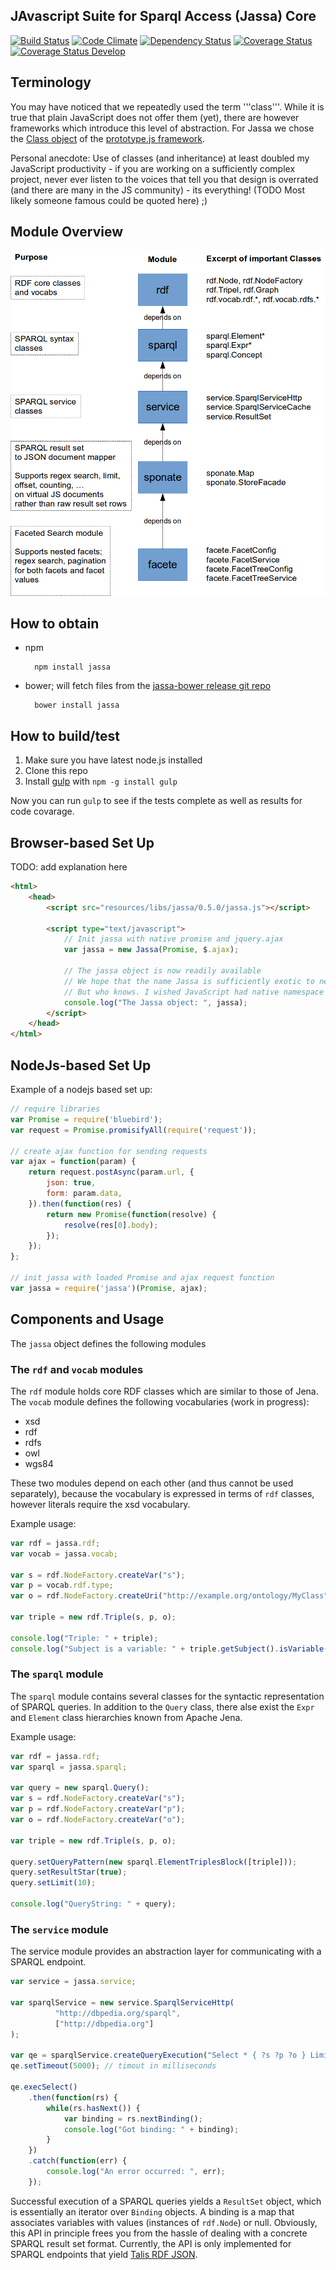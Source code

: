 ## JAvascript Suite for Sparql Access (Jassa) Core

[![Build Status](https://travis-ci.org/GeoKnow/Jassa-Core.png?branch=master)](https://travis-ci.org/GeoKnow/Jassa-Core)
[![Code Climate](https://codeclimate.com/github/GeoKnow/Jassa-Core.png)](https://codeclimate.com/github/GeoKnow/Jassa-Core) 
[![Dependency Status](https://gemnasium.com/GeoKnow/Jassa-Core.png)](https://gemnasium.com/GeoKnow/Jassa-Core) 
[![Coverage Status](https://coveralls.io/repos/GeoKnow/Jassa-Core/badge.png?branch=master)](https://coveralls.io/r/GeoKnow/Jassa-Core?branch=master) 
[![Coverage Status Develop](https://coveralls.io/repos/GeoKnow/Jassa-Core/badge.png?branch=develop)](https://coveralls.io/r/GeoKnow/Jassa-Core?branch=develop)

## Terminology

You may have noticed that we repeatedly used the term '''class'''. While it is true that plain JavaScript does not offer them (yet), there are however frameworks which introduce this level of abstraction. For Jassa we chose the [Class object](https://github.com/sstephenson/prototype/blob/master/src/prototype/lang/class.js) of the [prototype.js framework](http://prototypejs.org/).

Personal anecdote: Use of classes (and inheritance) at least doubled my JavaScript productivity - if you are working on a sufficiently complex project, never ever listen to the voices that tell you that design is overrated (and there are many in the JS community) - its everything! (TODO Most likely someone famous could be quoted here) ;)

## Module Overview

![Jassa Module Overview](jassa-doc/images/jassa-module-overview.png)

## How to obtain

* npm 

        npm install jassa

* bower; will fetch files from the [jassa-bower release git repo](https://github.com/GeoKnow/Jassa-Bower)

        bower install jassa

## How to build/test

1. Make sure you have latest node.js installed
2. Clone this repo
3. Install [gulp](http://gulpjs.com/) with `npm -g install gulp`

Now you can run `gulp` to see if the tests complete as well as results for code covarage.

## Browser-based Set Up

TODO: add explanation here

```html
<html>
    <head>
        <script src="resources/libs/jassa/0.5.0/jassa.js"></script>

        <script type="text/javascript">
            // Init jassa with native promise and jquery.ajax
            var jassa = new Jassa(Promise, $.ajax);

            // The jassa object is now readily available
            // We hope that the name Jassa is sufficiently exotic to never cause a name clash
            // But who knows. I wished JavaScript had native namespace support...
            console.log("The Jassa object: ", jassa);
        </script>
    </head>
</html>
```

## NodeJs-based Set Up

Example of a nodejs based set up:

```js
// require libraries
var Promise = require('bluebird');
var request = Promise.promisifyAll(require('request'));

// create ajax function for sending requests
var ajax = function(param) {
    return request.postAsync(param.url, {
        json: true,
        form: param.data,
    }).then(function(res) {
        return new Promise(function(resolve) {
            resolve(res[0].body);
        });
    });
};

// init jassa with loaded Promise and ajax request function
var jassa = require('jassa')(Promise, ajax);
```

## Components and Usage

The `jassa` object defines the following modules

### The `rdf` and `vocab` modules

The `rdf` module holds core RDF classes which are similar to those of Jena.
The `vocab` module defines the following vocabularies (work in progress):

* xsd
* rdf
* rdfs
* owl
* wgs84

These two modules depend on each other (and thus cannot be used separately), because the vocabulary is expressed in
terms of `rdf` classes, however literals require the xsd vocabulary.

Example usage:

```js
var rdf = jassa.rdf;
var vocab = jassa.vocab;

var s = rdf.NodeFactory.createVar("s");
var p = vocab.rdf.type;
var o = rdf.NodeFactory.createUri("http://example.org/ontology/MyClass");

var triple = new rdf.Triple(s, p, o);

console.log("Triple: " + triple);
console.log("Subject is a variable: " + triple.getSubject().isVariable());
```

### The `sparql` module

The `sparql` module contains several classes for the syntactic
representation of SPARQL queries. In addition to the `Query` class, there
alse exist the `Expr` and `Element` class hierarchies known from Apache Jena.

Example usage:

```js
var rdf = jassa.rdf;
var sparql = jassa.sparql;

var query = new sparql.Query();
var s = rdf.NodeFactory.createVar("s");
var p = rdf.NodeFactory.createVar("p");
var o = rdf.NodeFactory.createVar("o");

var triple = new rdf.Triple(s, p, o);

query.setQueryPattern(new sparql.ElementTriplesBlock([triple]));
query.setResultStar(true);
query.setLimit(10);

console.log("QueryString: " + query);
```

### The `service` module

The service module provides an abstraction layer for communicating with a SPARQL endpoint.

```js
var service = jassa.service;

var sparqlService = new service.SparqlServiceHttp(
          "http://dbpedia.org/sparql",
          ["http://dbpedia.org"]
);

var qe = sparqlService.createQueryExecution("Select * { ?s ?p ?o } Limit 10");
qe.setTimeout(5000); // timout in milliseconds

qe.execSelect()
    .then(function(rs) {
        while(rs.hasNext()) {
            var binding = rs.nextBinding();
            console.log("Got binding: " + binding);
        }
    })
    .catch(function(err) {
        console.log("An error occurred: ", err);
    });
```

Successful execution of a SPARQL queries yields a `ResultSet` object, which is essentially an iterator over `Binding` objects.
A binding is a map that associates variables with values (instances of `rdf.Node`) or null.
Obviously, this API in principle frees you from the hassle of dealing with a concrete SPARQL result set format.
Currently, the API is only implemented for SPARQL endpoints that yield [Talis RDF JSON](http://docs.api.talis.com/platform-api/output-types/rdf-json).

